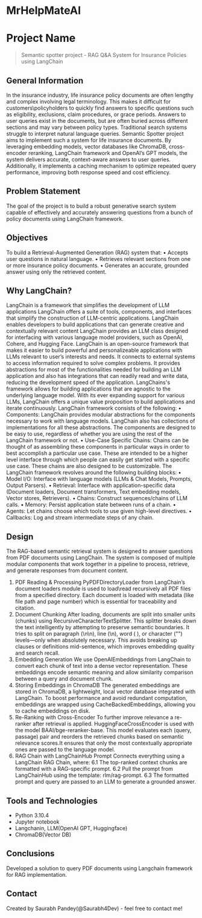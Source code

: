 # MrHelpMateAI


# Project Name
> Semantic spotter project - RAG Q&A System for Insurance Policies using LangChain 


## General Information

In the insurance industry, life insurance policy documents are often lengthy and complex involving legal terminology. This makes it difficult for customers\policyholders to quickly find answers to specific questions such as eligibility, exclusions, claim procedures, or grace periods. Answers to user queries exist in the documents, but are often buried across different sections and may vary between policy types. Traditional search systems struggle to interpret natural language queries.
Semantic Spotter project aims to implement such a system for life insurance documents. By leveraging embedding models, vector databases like ChromaDB, cross-encoder reranking, LangChain framework and OpenAI’s GPT models, the system delivers accurate, context-aware answers to user queries. Additionally, it implements a caching mechanism to optimize repeated query performance, improving both response speed and cost efficiency.

## Problem Statement
The goal of the project is to build a robust generative search system capable of effectively and accurately answering questions from a bunch of policy documents using LangChain framework.

## Objectives

To build a Retrieval-Augmented Generation (RAG) system that:
•	Accepts user questions in natural language.
•	Retrieves relevant sections from one or more insurance policy documents.
•	Generates an accurate, grounded answer using only the retrieved content.

## Why LangChain?
LangChain is a framework that simplifies the development of LLM applications LangChain offers a suite of tools, components, and interfaces that simplify the construction of LLM-centric applications. LangChain enables developers to build applications that can generate creative and contextually relevant content LangChain provides an LLM class designed for interfacing with various language model providers, such as OpenAI, Cohere, and Hugging Face.
LangChain is an open-source framework that makes it easier to build powerful and personalizeable applications with LLMs relevant to user’s interests and needs. It connects to external systems to access information required to solve complex problems. It provides abstractions for most of the functionalities needed for building an LLM application and also has integrations that can readily read and write data, reducing the development speed of the application. LangChains's framework allows for building applications that are agnostic to the underlying language model. With its ever expanding support for various LLMs, LangChain offers a unique value proposition to build applications and iterate continuously.
LangChain framework consists of the following:
•	Components: LangChain provides modular abstractions for the components necessary to work with language models. LangChain also has collections of implementations for all these abstractions. The components are designed to be easy to use, regardless of whether you are using the rest of the LangChain framework or not.
•	Use-Case Specific Chains: Chains can be thought of as assembling these components in particular ways in order to best accomplish a particular use case. These are intended to be a higher level interface through which people can easily get started with a specific use case. These chains are also designed to be customizable.
The LangChain framework revolves around the following building blocks:
•	Model I/O: Interface with language models (LLMs & Chat Models, Prompts, Output Parsers).
•	Retrieval: Interface with application-specific data (Document loaders, Document transformers, Text embedding models, Vector stores, Retrievers).
•	Chains: Construct sequences/chains of LLM calls.
•	Memory: Persist application state between runs of a chain.
•	Agents: Let chains choose which tools to use given high-level directives.
•	Callbacks: Log and stream intermediate steps of any chain.


## Design
The RAG-based semantic retrieval system is designed to answer questions from PDF documents using LangChain. The system is composed of multiple modular components that work together in a pipeline to process, retrieve, and generate responses from document content.
1.	PDF Reading & Processing
PyPDFDirectoryLoader from LangChain’s document loaders module is used to load\read recursively all PDF files from a specified directory. Each document is loaded with metadata (like file path and page number) which is essential for traceability and citation.
2.	Document Chunking
After loading, documents are split into smaller units (chunks) using RecursiveCharacterTextSplitter. This splitter breaks down the text intelligently by attempting to preserve semantic boundaries. It tries to split on paragraph (\n\n), line (\n), word ( ), or character ("") levels—only when absolutely necessary. This avoids breaking up clauses or definitions mid-sentence, which improves embedding quality and search recall.
3.	Embedding Generation
We use OpenAIEmbeddings from LangChain to convert each chunk of text into a dense vector representation. These embeddings encode semantic meaning and allow similarity comparison between a query and document chunk.
4.	Storing Embeddings in ChromaDB
The generated embeddings are stored in ChromaDB, a lightweight, local vector database integrated with LangChain. To boost performance and avoid redundant computation, embeddings are wrapped using CacheBackedEmbeddings, allowing you to cache embeddings on disk.
5.	Re-Ranking with Cross-Encoder
To further improve relevance a re-ranker after retrieval is applied. HuggingFaceCrossEncoder is used with the model BAAI/bge-reranker-base. This model evaluates each (query, passage) pair and reorders the retrieved chunks based on semantic relevance scores.It ensures that only the most contextually appropriate ones are passed to the language model.
6.	RAG Chain with LangChainHub Prompt
Connects everything using a LangChain RAG Chain, where:
6.1	The top-ranked context chunks are formatted with a RAG-specific prompt.
6.2	Pull the prompt from LangChainHub using the template: rlm/rag-prompt.
6.3	The formatted prompt and query are passed to an LLM to generate a grounded answer.

 
## Tools and Technologies
- Python 3.10.4
- Jupyter notebook
- Langchanin, LLM(OpenAI GPT, Huggingface)
- ChromaDB(Vector DB)

<!-- As the libraries versions keep on changing, it is recommended to mention the version of library used in this project -->

## Conclusions
Developed a solution to query PDF documents using Langchain framework for RAG implementation.


## Contact
Created by Saurabh Pandey(@Saurabh4Dev) - feel free to contact me!
